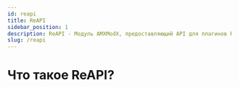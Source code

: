 ```yaml
---
id: reapi
title: ReAPI
sidebar_position: 1
description: ReAPI - Модуль AMXModX, предоставляющий API для плагинов ReHLDS, ReGameDLL и Metamod (например, ReUnion, ReVoice).
slug: /reapi
---
```


# Что такое ReAPI?

